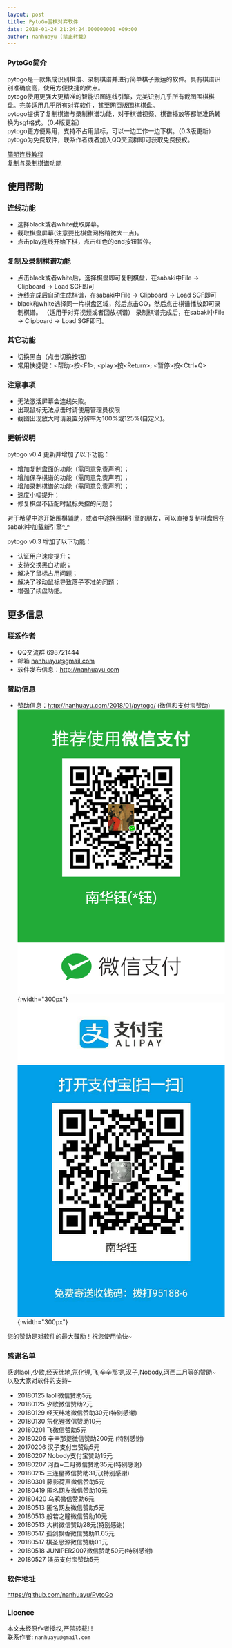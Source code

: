 ```yaml
---
layout: post
title: PytoGo围棋对弈软件
date: 2018-01-24 21:24:24.000000000 +09:00
author: nanhuayu (禁止转载)
---
```


### PytoGo简介
pytogo是一款集成识别棋谱、录制棋谱并进行简单棋子搬运的软件。具有棋谱识别准确度高，使用方便快捷的优点。   
pytogo使用更强大更精准的智能识图连线引擎，完美识别几乎所有截图围棋棋盘。完美适用几乎所有对弈软件，甚至网页版围棋棋盘。   
pytogo提供了复制棋谱与录制棋谱功能，对于棋谱视频、棋谱播放等都能准确转换为sgf格式。（0.4版更新）   
pytogo更方便易用，支持不占用鼠标，可以一边工作一边下棋。（0.3版更新）   
pytogo为免费软件，联系作者或者加入QQ交流群即可获取免费授权。   

 [](![pytogo](/img/pytogo/pytogo.png){:width="200px"})

[简明连线教程](https://tieba.baidu.com/p/5532203557)   
[复制与录制棋谱功能](https://tieba.baidu.com/p/5568612190)   

## 使用帮助

### 连线功能
* 选择black或者white截取屏幕。
* 截取棋盘屏幕(注意要比棋盘网格稍微大一点)。
* 点击play连线开始下棋，点击红色的end按钮暂停。

### 复制及录制棋谱功能
* 点击black或者white后，选择棋盘即可复制棋盘，在sabaki中File -> Clipboard -> Load SGF即可
* 连线完成后自动生成棋谱，在sabaki中File -> Clipboard -> Load SGF即可
* black和white选择同一片棋盘区域，然后点击GO，然后点击棋谱播放即可录制棋谱。
（适用于对弈视频或者回放棋谱）
录制棋谱完成后，在sabaki中File -> Clipboard -> Load SGF即可。

### 其它功能
* 切换黑白（点击切换按钮）
* 常用快捷键：\<帮助\>按\<F1\>;  \<play\>按\<Return\>;  \<暂停\>按\<Ctrl+Q\>

### 注意事项
* 无法激活屏幕会连线失败。
* 出现鼠标无法点击时请使用管理员权限
* 截图出现放大时请设置分辨率为100%或125%(自定义)。

### 更新说明
pytogo v0.4 更新并增加了以下功能：
* 增加复制盘面的功能（需同意免责声明）；
* 增加保存棋谱的功能（需同意免责声明）；
* 增加录制棋谱的功能（需同意免责声明）；
* 速度小幅提升；
* 修复棋盘不匹配时鼠标失控的问题；

对于希望中途开始围棋辅助，或者中途换围棋引擎的朋友，可以直接复制棋盘后在sabaki中加载新引擎^_^

pytogo v0.3 增加了以下功能：
* 认证用户速度提升；
* 支持交换黑白功能；
* 解决了鼠标占用问题；
* 解决了移动鼠标导致落子不准的问题；
* 增强了续盘功能。

## 更多信息

### 联系作者
* QQ交流群 698721444
* 邮箱 nanhuayu@gmail.com
* 软件发布信息：http://nanhuayu.com

### 赞助信息
* 赞助信息：http://nanhuayu.com/2018/01/pytogo/ (微信和支付宝赞助)
![微信赞助](/img/pytogo/weixin.png){:width="300px"}
![支付宝赞助](/img/pytogo/zhifubao.jpg){:width="300px"}

您的赞助是对软件的最大鼓励！祝您使用愉快~


### 感谢名单
感谢laoli,少歌,经天纬地,氘化锂,飞,辛辛那提,汉子,Nobody,河西二月等的赞助~   
以及大家对软件的支持~   

* 20180125 laoli微信赞助5元
* 20180125 少歌微信赞助2元
* 20180129 经天纬地微信赞助30元(特别感谢)
* 20180130 氘化锂微信赞助10元
* 20180201 飞微信赞助5元
* 20180206 辛辛那提微信赞助200元 (特别感谢)
* 20170206 汉子支付宝赞助5元
* 20180207 Nobody支付宝赞助15元
* 20180207 河西~二月微信赞助35元(特别感谢)
* 20180215 三连星微信赞助31元(特别感谢)
* 20180301 藤影荷声微信赞助5元
* 20180419 匿名网友微信赞助10元
* 20180420 乌鸦微信赞助6元
* 20180513 匿名网友微信赞助5元
* 20180513 般若之瞳微信赞助10元
* 20180513 大树微信赞助28元(特别感谢)
* 20180517 孤剑飘香微信赞助11.65元
* 20180517 棋圣思源微信赞助0.1元
* 20180518 JUNIPER2007微信赞助50元(特别感谢)
* 20180527 演员支付宝赞助5元

### 软件地址
https://github.com/nanhuayu/PytoGo


### Licence

本文未经原作者授权,严禁转载!!!   
联系作者: `nanhuayu@gmail.com`

